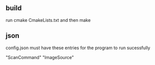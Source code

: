 ## build

run cmake CmakeLists.txt
and then make

## json

config.json must have these entries for the program to run sucessfully

"ScanCommand"
"ImageSource"